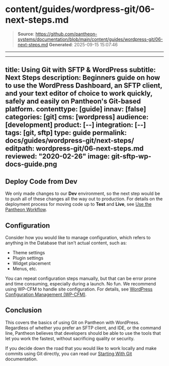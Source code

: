 # content/guides/wordpress-git/06-next-steps.md

> **Source**: https://github.com/pantheon-systems/documentation/blob/main/content/guides/wordpress-git/06-next-steps.md
> **Generated**: 2025-09-15 15:07:46

---

---
title: Using Git with SFTP & WordPress
subtitle: Next Steps
description: Beginners guide on how to use the WordPress Dashboard, an SFTP client, and your text editor of choice to work quickly, safely and easily on Pantheon's Git-based platform.
contenttype: [guide]
innav: [false]
categories: [git]
cms: [wordpress]
audience: [development]
product: [--]
integration: [--]
tags: [git, sftp]
type: guide
permalink: docs/guides/wordpress-git/next-steps/
editpath: wordpress-git/06-next-steps.md
reviewed: "2020-02-26"
image: git-sftp-wp-docs-guide.png
---

## Deploy Code from Dev

We only made changes to our **<Icon icon="wrench" /> Dev** environment, so the next step would be to push all of these changes all the way out to production. For details on the deployment process for moving code up to **<Icon icon="equalizer" /> Test** and **<Icon icon="wavePulse" /> Live**, see [Use the Pantheon Workflow](/pantheon-workflow).

## Configuration

Consider how you would like to manage configuration, which refers to anything in the Database that isn't actual content, such as:

- Theme settings
- Plugin settings
- Widget placement
- Menus, etc.

You can repeat configuration steps manually, but that can be error prone and time consuming, especially during a launch. No fun. We recommend using WP-CFM to handle site configuration. For details, see [WordPress Configuration Management (WP-CFM)](/guides/wordpress-configurations/wp-cfm).

## Conclusion

This covers the basics of using Git on Pantheon with WordPress. Regardless of whether you prefer an SFTP client, and IDE, or the command line, Pantheon believes that developers should be able to use the tools that let you work the fastest, without sacrificing quality or security.

If you decide down the road that you would like to work locally and make commits using Git directly, you can read our [Starting With Git](/guides/git/git-config) documentation.
